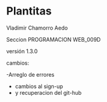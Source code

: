 # Plantitas


Vladimir Chamorro Aedo

Seccion PROGRAMACION WEB_009D




versión 1.3.0

cambios:

-Arreglo de errores
- cambios al sign-up
- y recuperacion del git-hub